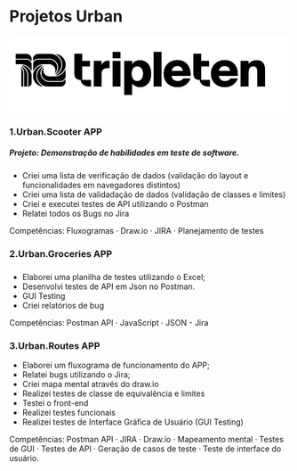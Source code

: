# Projetos Urban

<img src="https://github.com/Jheimys/assets/blob/master/tt2.jpg">

### 1.Urban.Scooter APP

##### Projeto: Demonstração de habilidades em teste de software.
- Criei uma lista de verificação de dados (validação do layout e funcionalidades em navegadores distintos)
- Criei uma lista de validadação de dados (validação de classes e limites)
- Criei e executei testes de API utilizando o Postman
- Relatei todos os Bugs no Jira

Competências: Fluxogramas · Draw.io · JIRA · Planejamento de testes

### 2.Urban.Groceries APP

##### 
- Elaborei uma planilha de testes utilizando o Excel;
- Desenvolvi testes de API em Json no Postman.
- GUI Testing
- Criei relatórios de bug
  
Competências: Postman API · JavaScript · JSON - Jira


### 3.Urban.Routes APP

- Elaborei um fluxograma de funcionamento do APP;
- Relatei bugs utilizando o Jira;
- Criei mapa mental através do draw.io
- Realizei testes de classe de equivalência e limites
- Testei o front-end
- Realizei testes funcionais
- Realizei testes de Interface Gráfica de Usuário (GUI Testing)
  
Competências: Postman API · JIRA · Draw.io · Mapeamento mental · Testes de GUI · Testes de API · Geração de casos de teste · Teste de interface do usuário.
